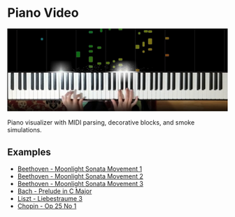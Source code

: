 # Piano Video

![preview](/images/aeolian_harp.jpg)

Piano visualizer with MIDI parsing, decorative blocks, and smoke simulations.

## Examples

* [Beethoven - Moonlight Sonata Movement 1](https://www.youtube.com/watch?v=l3jw24EY0EA)
* [Beethoven - Moonlight Sonata Movement 2](https://www.youtube.com/watch?v=lIw380uwtc0)
* [Beethoven - Moonlight Sonata Movement 3](https://www.youtube.com/watch?v=0k1fm5vD5LM)
* [Bach - Prelude in C Major](https://www.youtube.com/watch?v=EGHkEqmVe4A)
* [Liszt - Liebestraume 3](https://www.youtube.com/watch?v=ng9E2zNTN5Y)
* [Chopin - Op 25 No 1](https://www.youtube.com/watch?v=GzIjygdvgAA)

[docs]: https://github.com/HuangPatrick16777216/piano_video/wiki
